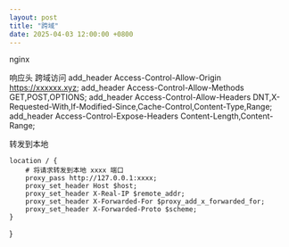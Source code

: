 ```yaml
---
layout: post
title: "跨域"
date: 2025-04-03 12:00:00 +0800
---
```

nginx 

响应头
跨域访问
    add_header Access-Control-Allow-Origin https://xxxxxx.xyz;
    add_header Access-Control-Allow-Methods GET,POST,OPTIONS;
    add_header Access-Control-Allow-Headers DNT,X-Requested-With,If-Modified-Since,Cache-Control,Content-Type,Range;
    add_header Access-Control-Expose-Headers Content-Length,Content-Range;

转发到本地

    location / {
        # 将请求转发到本地 xxxx 端口
        proxy_pass http://127.0.0.1:xxxx;
        proxy_set_header Host $host;
        proxy_set_header X-Real-IP $remote_addr;
        proxy_set_header X-Forwarded-For $proxy_add_x_forwarded_for;
        proxy_set_header X-Forwarded-Proto $scheme;
    }
}
